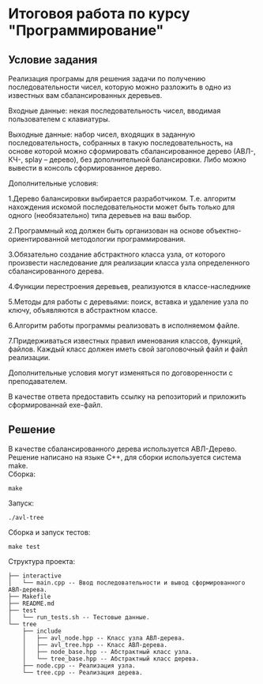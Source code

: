 # Итоговоя работа по курсу "Программирование"

## Условие задания
Реализация програмы для решения задачи по получению последовательности чисел, которую можно разложить в одно из известных вам сбалансированных деревьев.

Входные данные: некая последовательность чисел, вводимая пользователем с клавиатуры.

Выходные данные: набор чисел, входящих в заданную последовательность, собранных в такую последовательность, на основе которой можно сформировать сбалансированное дерево (АВЛ-, КЧ-, splay – дерево), без дополнительной балансировки. Либо можно вывести в консоль сформированное дерево.

Дополнительные условия:

1.Дерево балансировки выбирается разработчиком. Т.е. алгоритм нахождения искомой последовательности может быть только для одного (необязательно) типа деревьев на ваш выбор.

2.Программный код должен быть организован на основе объектно-ориентированной методологии программирования.

3.Обязательно создание абстрактного класса узла, от которого произвести наследование для реализации класса узла определенного сбалансированного дерева.

4.Функции перестроения деревьев, реализуются в классе-наследнике

5.Методы для работы с деревьями: поиск, вставка и удаление узла по ключу, объявляются  в абстрактном классе.

6.Алгоритм работы программы реализовать в исполняемом файле.

7.Придерживаться известных правил именования классов, функций, файлов. Каждый класс должен иметь свой заголовочный файл и файл реализации.

Дополнительные условия могут изменяться по договоренности с преподавателем.

В качестве ответа предоставить ссылку на репозиторий и приложить сформированнай exe-файл.

## Решение
В качестве сбалансированного дерева используется АВЛ-Дерево. Решение написано на языке С++, для сборки используется система make. \
Сборка:
```
make
```
Запуск:
```
./avl-tree
```
Сборка и запуск тестов:
```
make test
```

Структура проекта:
```
├── interactive
│   └── main.cpp -- Ввод последовательности и вывод сформированного АВЛ-дерева.
├── Makefile
├── README.md
├── test
│   └── run_tests.sh -- Тестовые данные.
└── tree
    ├── include
    │   ├── avl_node.hpp -- Класс узла АВЛ-дерева.
    │   ├── avl_tree.hpp -- Класс АВЛ-дерева.
    │   ├── node_base.hpp -- Абстрактный класс узла.
    │   └── tree_base.hpp -- Абстрактный класс дерева.
    ├── node.cpp -- Реализация узла.
    └── tree.cpp -- Реализация дерева.
```
